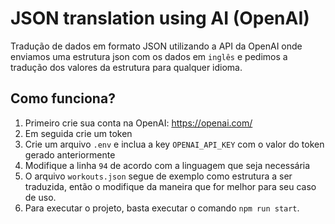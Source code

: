 # JSON translation using AI (OpenAI)

Tradução de dados em formato JSON utilizando a API da OpenAI onde enviamos uma estrutura json com os dados em `inglês` e pedimos a tradução dos valores da estrutura para qualquer idioma.

## Como funciona?

1. Primeiro crie sua conta na OpenAI: https://openai.com/
1. Em seguida crie um token
1. Crie um arquivo `.env` e inclua a key `OPENAI_API_KEY` com o valor do token gerado anteriormente
1. Modifique a linha `94` de acordo com a linguagem que seja necessária
1. O arquivo `workouts.json` segue de exemplo como estrutura a ser traduzida, então o modifique da maneira que for melhor para seu caso de uso.
1. Para executar o projeto, basta executar o comando `npm run start`.
